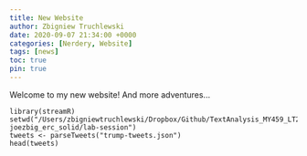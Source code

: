 ```yaml
---
title: New Website
author: Zbigniew Truchlewski
date: 2020-09-07 21:34:00 +0000
categories: [Nerdery, Website]
tags: [news]
toc: true
pin: true
---
```


Welcome to my new website! And more adventures...

```{r}
library(streamR)
setwd("/Users/zbigniewtruchlewski/Dropbox/Github/TextAnalysis_MY459_LT2020/pset2-joezbig_erc_solid/lab-session")
tweets <- parseTweets("trump-tweets.json")
head(tweets)
```

